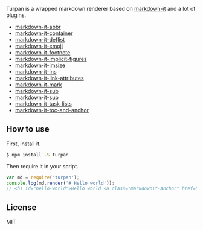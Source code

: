 Turpan is a wrapped markdown renderer based on [markdown-it](https://github.com/markdown-it/markdown-it) and a lot of plugins.

- [markdown-it-abbr](https://github.com/markdown-it/markdown-it-abbr)
- [markdown-it-container](https://github.com/markdown-it/markdown-it-container)
- [markdown-it-deflist](https://github.com/markdown-it/markdown-it-deflist)
- [markdown-it-emoji](https://github.com/markdown-it/markdown-it-emoji)
- [markdown-it-footnote](https://github.com/markdown-it/markdown-it-footnote)
- [markdown-it-implicit-figures](https://github.com/arve0/markdown-it-implicit-figures)
- [markdown-it-imsize](https://github.com/tatsy/markdown-it-imsize)
- [markdown-it-ins](https://github.com/markdown-it/markdown-it-ins)
- [markdown-it-link-attributes](https://github.com/crookedneighbor/markdown-it-link-attributes)
- [markdown-it-mark](https://github.com/markdown-it/markdown-it-mark)
- [markdown-it-sub](https://github.com/markdown-it/markdown-it-sub)
- [markdown-it-sup](https://github.com/markdown-it/markdown-it-sup)
- [markdown-it-task-lists](https://github.com/revin/markdown-it-task-lists)
- [markdown-it-toc-and-anchor](https://github.com/medfreeman/markdown-it-toc-and-anchor)

## How to use

First, install it.

```bash
$ npm install -S turpan
```

Then require it in your script.

```javascript
var md = require('turpan');
console.log(md.render('# Hello world'));
// <h1 id="hello-world">Hello world <a class="markdownIt-Anchor" href="#hello-world">#</a></h1>
```

## License

MIT
